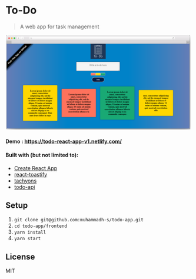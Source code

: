 # To-Do
> A web app for task management

![](screenshot.png?raw=true)

 #### Demo : https://todo-react-app-v1.netlify.com/

#### Built with (but not limited to):
- [Create React App](https://github.com/facebook/create-react-app)
- [react-toastify](https://github.com/fkhadra/react-toastify)
- [tachyons](https://github.com/tachyons-css/tachyons/)
- [todo-api](/backend)

## Setup

1. `git clone git@github.com:muhammadh-s/todo-app.git`
2. `cd todo-app/frontend`
3. `yarn install`
4. `yarn start`

## License
MIT
